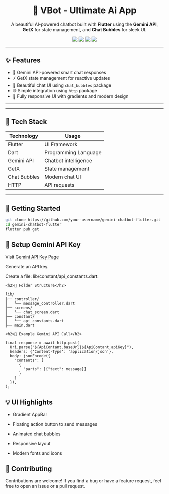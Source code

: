 <h1 align="center">🤖  VBot - Ultimate Ai App</h1>

<p align="center">
  A beautiful AI-powered chatbot built with <strong>Flutter</strong> using the <strong>Gemini API</strong>, <strong>GetX</strong> for state management, and <strong>Chat Bubbles</strong> for sleek UI.
</p>

<p align="center">
  <img src="https://img.shields.io/badge/Flutter-Chatbot-blue?logo=flutter&style=flat-square" />
  <img src="https://img.shields.io/badge/Gemini%20API-AI-yellow?logo=google&style=flat-square" />
  <img src="https://img.shields.io/badge/GetX-State%20Management-purple?style=flat-square" />
  <img src="https://img.shields.io/badge/Chat%20UI-Cool%20Bubbles-green?style=flat-square" />
</p>

---

<h2>✨ Features</h2>

<ul>
  <li>🤖 Gemini API-powered smart chat responses</li>
  <li>⚡ GetX state management for reactive updates</li>
  <li>💬 Beautiful chat UI using <code>chat_bubbles</code> package</li>
  <li>🌐 Simple integration using <code>http</code> package</li>
  <li>🎨 Fully responsive UI with gradients and modern design</li>
</ul>

---


---

<h2>🧰 Tech Stack</h2>

| Technology        | Usage                            |
|------------------|----------------------------------|
| Flutter           | UI Framework                     |
| Dart              | Programming Language             |
| Gemini API        | Chatbot intelligence             |
| GetX              | State management                 |
| Chat Bubbles      | Modern chat UI                   |
| HTTP              | API requests                     |

---

<h2>🚀 Getting Started</h2>

```bash
git clone https://github.com/your-username/gemini-chatbot-flutter.git
cd gemini-chatbot-flutter
flutter pub get
```

<h2>🔑 Setup Gemini API Key</h2>
Visit <a href="https://makersuite.google.com/app/apikey" target="_blank">Gemini API Key Page</a>

Generate an API key.

Create a file: lib/constant/api_constants.dart:

```
<h2>📂 Folder Structure</h2>

lib/
├── controller/
│   └── message_controller.dart
├── screens/
│   └── chat_screen.dart
├── constant/
│   └── api_constants.dart
├── main.dart
```
```
<h2>🧠 Example Gemini API Call</h2>

final response = await http.post(
  Uri.parse("${ApiContant.baseUrl}${ApiContant.apiKey}"),
  headers: {'Content-Type': 'application/json'},
  body: jsonEncode({
    "contents": [
      {
        "parts": [{"text": message}]
      }
    ]
  }),
);

```

<h2>💡 UI Highlights</h2>

- Gradient AppBar

- Floating action button to send messages

- Animated chat bubbles

- Responsive layout

- Modern fonts and icons

<h2>🤝 Contributing</h2>
Contributions are welcome! If you find a bug or have a feature request, feel free to open an issue or a pull request.


